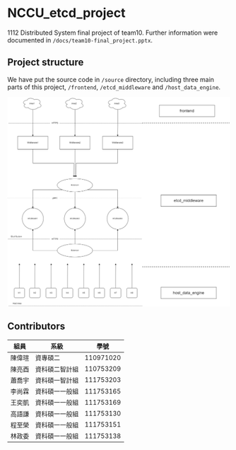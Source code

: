 # NCCU_etcd_project

1112 Distributed System final project of team10. Further information were documented in `/docs/team10-final_project.pptx`.

## Project structure
We have put the source code in `/source` directory, including three main parts of this project, `/frontend`, `/etcd_middleware` and `/host_data_engine`.

<p align="center">
 <img src="/images/DNS_etcd-Main_architecture.png">
<p/>

## Contributors
|組員|系級|學號|
|-|-|-|
|陳偉瑄|資專碩二|110971020|
|陳亮酉|資科碩二智計組|110753209|
|蕭喬宇|資科碩一智計組|111753203|
|李尚霖|資科碩一一般組|111753165|
|王奕凱|資科碩一一般組|111753169|
|高語謙|資科碩一一般組|111753130|
|程至榮|資科碩一一般組|111753151|
|林政委|資科碩一一般組|111753138|